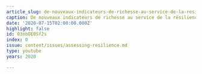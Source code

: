 ```yaml
---
article_slug: de-nouveaux-indicateurs-de-richesse-au-service-de-la-resilience-de-la-societe
caption: De nouveaux indicateurs de richesse au service de la résilience de la société
date: '2020-07-15T02:00:00.000Z'
highlight: false
id: 03nbOE0Sf2s
index: 0
issue: content/issues/assessing-resilience.md
type: youtube
years: 2020

---
```


